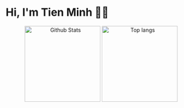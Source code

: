 # Hi, I'm Tien Minh 👋🏻

<div align="center">
<img alt="Github Stats" src="https://github-readme-stats.vercel.app/api?username=TienMinh25&theme=default&show_icons=true&hide_border=false&count_private=true" height="200px"/>

<img alt="Top langs" src="https://github-readme-stats.vercel.app/api/top-langs/?username=TienMinh25&layout=compact&langs_count=20&card_width=340" height="200px"/>
</div>



